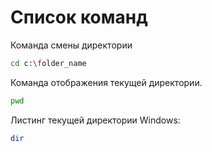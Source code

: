 # Список команд

Команда смены директории
```sh
cd c:\folder_name 
```

Команда отображения текущей директории.
```sh
pwd
```

Листинг текущей директории
Windows:
```sh
dir
```
